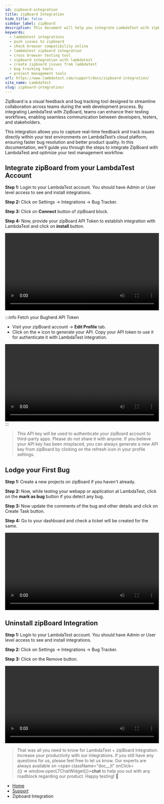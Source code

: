 ```yaml
---
id: zipboard-integration
title: zipBoard Integration
hide_title: false
sidebar_label: zipBoard 
description: This document will help you integrate LambdaTest with zipBoard. That way, you can log bugs to your zipBoard project in a single click as you perform cross browser testing with LambdaTest.
keywords:
  - lambdatest integrations
  - push issues to zipboard
  - check browser compatibility online
  - lambdatest zipboard integration
  - cross browser testing tool
  - zipboard integration with lambdatest
  - create zipboard issues from lambdatest
  - bug tracking tools
  - project management tools
url: https://www.lambdatest.com/support/docs/zipboard-integration/
site_name: LambdaTest
slug: zipboard-integration/
---
```


<script type="application/ld+json"
      dangerouslySetInnerHTML={{ __html: JSON.stringify({
       "@context": "https://schema.org",
        "@type": "BreadcrumbList",
        "itemListElement": [{
          "@type": "ListItem",
          "position": 1,
          "name": "LambdaTest",
          "item": "https://www.lambdatest.com"
        },{
          "@type": "ListItem",
          "position": 2,
          "name": "Support",
          "item": "https://www.lambdatest.com/support/docs/"
        },{
          "@type": "ListItem",
          "position": 3,
          "name": "Zipboard Integration",
          "item": "https://www.lambdatest.com/support/docs/zipboard-integration/"
        }]
      })
    }}
></script>
ZipBoard is a visual feedback and bug tracking tool designed to streamline collaboration across teams during the web development process. By integrating LambdaTest with ZipBoard, teams can enhance their testing workflows, enabling seamless communication between developers, testers, and stakeholders.

This integration allows you to capture real-time feedback and track issues directly within your test environments on LambdaTest’s cloud platform, ensuring faster bug resolution and better product quality. In this documentation, we’ll guide you through the steps to integrate ZipBoard with LambdaTest and optimize your test management workflow.

## Integrate zipBoard from your LambdaTest Account

**Step 1:** Login to your LambdaTest account. You should have Admin or User level access to see and install integrations.

**Step 2:** Click on Settings -> Integrations -> Bug Tracker.

**Step 3:** Click on **Connect** button of zipBoard block.

**Step 4:** Now, provide your zipBoard API Token to establish integration with LambdaTest and click on **install** button.

<video class="right-side" width="100%" controls id="vid">
<source src= {require('../assets/videos/integration/bug-tracking/zipboard/zipboard-integration.mp4').default} type="video/mp4" />
</video>

:::info Fetch your Bugherd API Token
- Visit your zipBoard account -> **Edit Profile** tab.
- Click on the **+** icon to generate your API. Copy your API token to use it for authenticate it with LambdaTest integration.

<video class="right-side" width="100%" controls id="vid">
<source src= {require('../assets/videos/integration/bug-tracking/zipboard/zipbaord-api-token.mp4').default} type="video/mp4" />
</video>
:::

> This API key will be used to authenticate your zipBoard account to third-party apps. Please do not share it with anyone. If you believe your API key has been misplaced, you can always generate a new API key from zipBoard by clicking on the refresh icon in your profile settings.

## Lodge your First Bug

**Step 1:** Create a new projects on zipBoard if you haven't already.

**Step 2:** Now, while testing your webapp or application at LambdaTest, click on the **mark as bug** button if you detect any bug.

**Step 3:** Now update the comments of the bug and other details and click on Create Task button.

**Step 4:** Go to your dashboard and check a ticket will be created for the same.

<video class="right-side" width="100%" controls id="vid">
<source src= {require('../assets/videos/integration/bug-tracking/zipboard/lodge-bug.mp4').default} type="video/mp4" />
</video>

## Uninstall zipBoard Integration

**Step 1:** Login to your LambdaTest account. You should have Admin or User level access to see and install integrations.

**Step 2:** Click on Settings -> Integrations -> Bug Tracker.

**Step 3:** Click on the Remove button.

<video class="right-side" width="100%" controls id="vid">
<source src= {require('../assets/videos/integration/bug-tracking/zipboard/remove-zipboard.mp4').default} type="video/mp4" />
</video>

> That was all you need to know for LambdaTest + zipBoard Integration. Increase your productivity with our integrations. If you still have any questions for us, please feel free to let us know. Our experts are always available on <span className="doc__lt" onClick={() => window.openLTChatWidget()}>**chat**</span> to help you out with any roadblock regarding our product. Happy testing! 🙂

<nav aria-label="breadcrumbs">
  <ul className="breadcrumbs">
    <li className="breadcrumbs__item">
      <a className="breadcrumbs__link" href="https://www.lambdatest.com">
        Home
      </a>
    </li>
    <li className="breadcrumbs__item">
      <a className="breadcrumbs__link" target="_self" href="https://www.lambdatest.com/support/docs/">
        Support
      </a>
    </li>
    <li className="breadcrumbs__item breadcrumbs__item--active">
      <span className="breadcrumbs__link">
        Zipboard Integration
      </span>
    </li>
  </ul>
</nav>